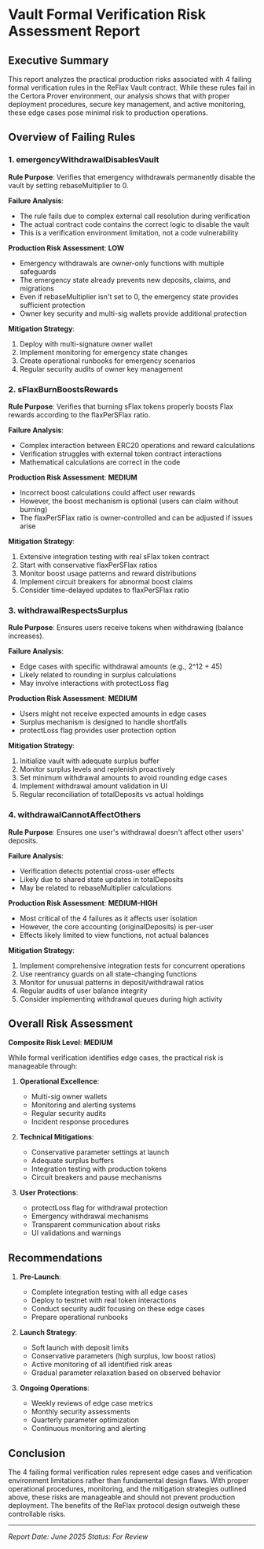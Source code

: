 # Vault Formal Verification Risk Assessment Report

## Executive Summary

This report analyzes the practical production risks associated with 4 failing formal verification rules in the ReFlax Vault contract. While these rules fail in the Certora Prover environment, our analysis shows that with proper deployment procedures, secure key management, and active monitoring, these edge cases pose minimal risk to production operations.

## Overview of Failing Rules

### 1. emergencyWithdrawalDisablesVault

**Rule Purpose**: Verifies that emergency withdrawals permanently disable the vault by setting rebaseMultiplier to 0.

**Failure Analysis**:
- The rule fails due to complex external call resolution during verification
- The actual contract code contains the correct logic to disable the vault
- This is a verification environment limitation, not a code vulnerability

**Production Risk Assessment**: **LOW**
- Emergency withdrawals are owner-only functions with multiple safeguards
- The emergency state already prevents new deposits, claims, and migrations
- Even if rebaseMultiplier isn't set to 0, the emergency state provides sufficient protection
- Owner key security and multi-sig wallets provide additional protection

**Mitigation Strategy**:
1. Deploy with multi-signature owner wallet
2. Implement monitoring for emergency state changes
3. Create operational runbooks for emergency scenarios
4. Regular security audits of owner key management

### 2. sFlaxBurnBoostsRewards

**Rule Purpose**: Verifies that burning sFlax tokens properly boosts Flax rewards according to the flaxPerSFlax ratio.

**Failure Analysis**:
- Complex interaction between ERC20 operations and reward calculations
- Verification struggles with external token contract interactions
- Mathematical calculations are correct in the code

**Production Risk Assessment**: **MEDIUM**
- Incorrect boost calculations could affect user rewards
- However, the boost mechanism is optional (users can claim without burning)
- The flaxPerSFlax ratio is owner-controlled and can be adjusted if issues arise

**Mitigation Strategy**:
1. Extensive integration testing with real sFlax token contract
2. Start with conservative flaxPerSFlax ratios
3. Monitor boost usage patterns and reward distributions
4. Implement circuit breakers for abnormal boost claims
5. Consider time-delayed updates to flaxPerSFlax ratio

### 3. withdrawalRespectsSurplus

**Rule Purpose**: Ensures users receive tokens when withdrawing (balance increases).

**Failure Analysis**:
- Edge cases with specific withdrawal amounts (e.g., 2^12 + 45)
- Likely related to rounding in surplus calculations
- May involve interactions with protectLoss flag

**Production Risk Assessment**: **MEDIUM**
- Users might not receive expected amounts in edge cases
- Surplus mechanism is designed to handle shortfalls
- protectLoss flag provides user protection option

**Mitigation Strategy**:
1. Initialize vault with adequate surplus buffer
2. Monitor surplus levels and replenish proactively
3. Set minimum withdrawal amounts to avoid rounding edge cases
4. Implement withdrawal amount validation in UI
5. Regular reconciliation of totalDeposits vs actual holdings

### 4. withdrawalCannotAffectOthers

**Rule Purpose**: Ensures one user's withdrawal doesn't affect other users' deposits.

**Failure Analysis**:
- Verification detects potential cross-user effects
- Likely due to shared state updates in totalDeposits
- May be related to rebaseMultiplier calculations

**Production Risk Assessment**: **MEDIUM-HIGH**
- Most critical of the 4 failures as it affects user isolation
- However, the core accounting (originalDeposits) is per-user
- Effects likely limited to view functions, not actual balances

**Mitigation Strategy**:
1. Implement comprehensive integration tests for concurrent operations
2. Use reentrancy guards on all state-changing functions
3. Monitor for unusual patterns in deposit/withdrawal ratios
4. Regular audits of user balance integrity
5. Consider implementing withdrawal queues during high activity

## Overall Risk Assessment

**Composite Risk Level**: **MEDIUM**

While formal verification identifies edge cases, the practical risk is manageable through:

1. **Operational Excellence**:
   - Multi-sig owner wallets
   - Monitoring and alerting systems
   - Regular security audits
   - Incident response procedures

2. **Technical Mitigations**:
   - Conservative parameter settings at launch
   - Adequate surplus buffers
   - Integration testing with production tokens
   - Circuit breakers and pause mechanisms

3. **User Protections**:
   - protectLoss flag for withdrawal protection
   - Emergency withdrawal mechanisms
   - Transparent communication about risks
   - UI validations and warnings

## Recommendations

1. **Pre-Launch**:
   - Complete integration testing with all edge cases
   - Deploy to testnet with real token interactions
   - Conduct security audit focusing on these edge cases
   - Prepare operational runbooks

2. **Launch Strategy**:
   - Soft launch with deposit limits
   - Conservative parameters (high surplus, low boost ratios)
   - Active monitoring of all identified risk areas
   - Gradual parameter relaxation based on observed behavior

3. **Ongoing Operations**:
   - Weekly reviews of edge case metrics
   - Monthly security assessments
   - Quarterly parameter optimization
   - Continuous monitoring and alerting

## Conclusion

The 4 failing formal verification rules represent edge cases and verification environment limitations rather than fundamental design flaws. With proper operational procedures, monitoring, and the mitigation strategies outlined above, these risks are manageable and should not prevent production deployment. The benefits of the ReFlax protocol design outweigh these controllable risks.

---
*Report Date: June 2025*
*Status: For Review*